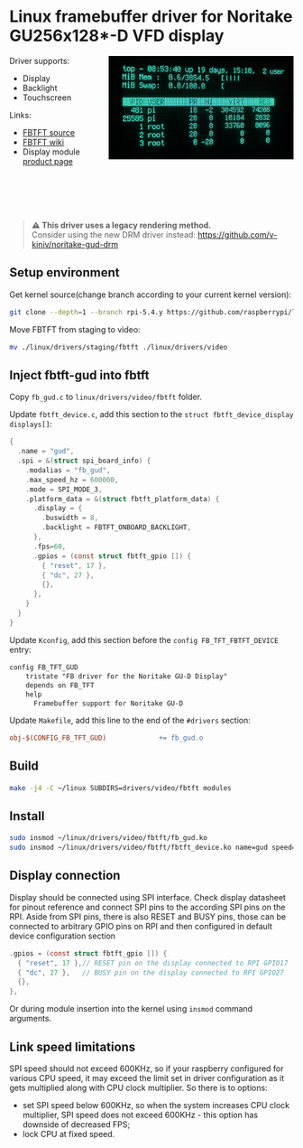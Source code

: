 # Linux framebuffer driver for Noritake GU256x128*-D VFD display

<img align="right" width="65%" src="./dsp.jpeg">

Driver supports:
  - Display
  - Backlight
  - Touchscreen

Links:
-  [FBTFT source](https://github.com/raspberrypi/linux/tree/rpi-5.4.y/drivers/staging/fbtft)
-  [FBTFT wiki](https://github.com/notro/fbtft/wiki)
- Display module [product page](https://www.noritake-elec.com/products/model?part=GU256X128C-D903M)

<br><br><br><br>

> **⚠ This driver uses a legacy rendering method.**  
> Consider using the new DRM driver instead: https://github.com/v-kiniv/noritake-gud-drm

## Setup environment

Get kernel source(change branch according to your current kernel version):
```bash
git clone --depth=1 --branch rpi-5.4.y https://github.com/raspberrypi/linux
```

Move FBTFT from staging to video:
```bash
mv ./linux/drivers/staging/fbtft ./linux/drivers/video
```

## Inject fbtft-gud into fbtft
Copy `fb_gud.c` to `linux/drivers/video/fbtft` folder.

Update `fbtft_device.c`, add this section to the `struct fbtft_device_display displays[]`:
```c
{
  .name = "gud",
  .spi = &(struct spi_board_info) {
    .modalias = "fb_gud",
    .max_speed_hz = 600000,
    .mode = SPI_MODE_3,
    .platform_data = &(struct fbtft_platform_data) {
      .display = {
        .buswidth = 8,
        .backlight = FBTFT_ONBOARD_BACKLIGHT,
      },
      .fps=60,
      .gpios = (const struct fbtft_gpio []) {
        { "reset", 17 },
        { "dc", 27 },
        {},
      },
    }
  }
}
```

Update `Kconfig`, add this section before the `config FB_TFT_FBTFT_DEVICE` entry:
```
config FB_TFT_GUD
	tristate "FB driver for the Noritake GU-D Display"
	depends on FB_TFT
	help
	  Framebuffer support for Noritake GU-D
```

Update `Makefile`, add this line to the end of the `#drivers` section:
```Makefile
obj-$(CONFIG_FB_TFT_GUD)     		 += fb_gud.o
```

## Build
```bash
make -j4 -C ~/linux SUBDIRS=drivers/video/fbtft modules
```

## Install
```bash
sudo insmod ~/linux/drivers/video/fbtft/fb_gud.ko
sudo insmod ~/linux/drivers/video/fbtft/fbtft_device.ko name=gud speed=600000 fps=60
```

## Display connection
Display should be connected using SPI interface. Check display datasheet for pinout reference and connect SPI pins to the according SPI pins on the RPI.
Aside from SPI pins, there is also RESET and BUSY pins, those can be connected to arbitrary GPIO pins on RPI and then configured in default device configuration section 
```c
.gpios = (const struct fbtft_gpio []) {
  { "reset", 17 },// RESET pin on the display connected to RPI GPIO17
  { "dc", 27 },   // BUSY pin on the display connected to RPI GPIO27
  {},
},
```
Or during module insertion into the kernel using `insmod` command arguments. 

## Link speed limitations
SPI speed should not exceed 600KHz, so if your raspberry configured for various CPU speed, it may exceed the limit set in driver configuration as it gets multiplied along with CPU clock multiplier.
So there is to options:
- set SPI speed below 600KHz, so when the system increases CPU clock multiplier, SPI speed does not exceed 600KHz - this option has downside of decreased FPS;
- lock CPU at fixed speed.

